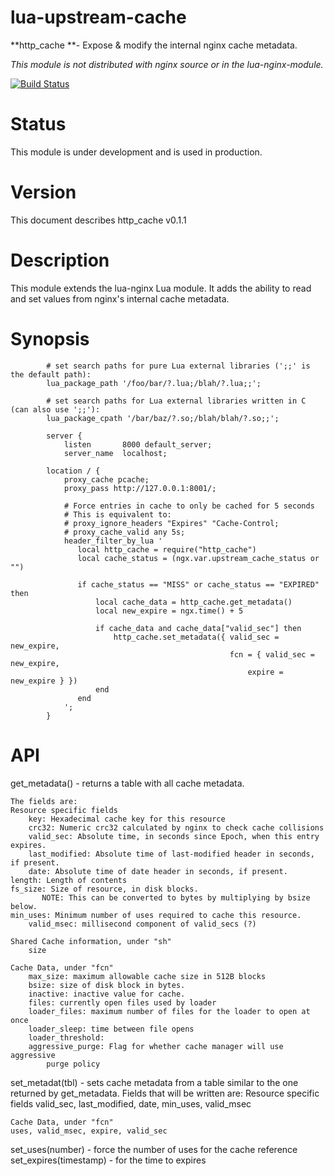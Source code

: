 lua-upstream-cache
==================

**http_cache **- Expose & modify the internal nginx cache metadata.

_This module is not distributed with nginx source or in the lua-nginx-module._

[![Build Status](https://travis-ci.org/sapo/lua-upstream-cache-nginx-module.svg?branch=master)](https://travis-ci.org/sapo/lua-upstream-cache-nginx-module)

Status
======

This module is under development and is used in production.

Version
=======

This document describes http_cache v0.1.1

Description
===========

This module extends the lua-nginx Lua module. It adds the ability to read
and set values from nginx's internal cache metadata.

Synopsis
========
```
        # set search paths for pure Lua external libraries (';;' is the default path):
        lua_package_path '/foo/bar/?.lua;/blah/?.lua;;';

        # set search paths for Lua external libraries written in C (can also use ';;'):
        lua_package_cpath '/bar/baz/?.so;/blah/blah/?.so;;';

        server {
            listen       8000 default_server;
            server_name  localhost;

        location / {
            proxy_cache pcache;
            proxy_pass http://127.0.0.1:8001/;

            # Force entries in cache to only be cached for 5 seconds
            # This is equivalent to:
            # proxy_ignore_headers "Expires" "Cache-Control;
            # proxy_cache_valid any 5s;
            header_filter_by_lua '
               local http_cache = require("http_cache")
               local cache_status = (ngx.var.upstream_cache_status or "")

               if cache_status == "MISS" or cache_status == "EXPIRED" then
                   local cache_data = http_cache.get_metadata()
                   local new_expire = ngx.time() + 5

                   if cache_data and cache_data["valid_sec"] then
                       http_cache.set_metadata({ valid_sec = new_expire,
                                                 fcn = { valid_sec = new_expire,
                                                     expire = new_expire } })
                   end
               end
            ';
        }
```
API
===

get_metadata() - returns a table with all cache metadata.

    The fields are:
    Resource specific fields
        key: Hexadecimal cache key for this resource
        crc32: Numeric crc32 calculated by nginx to check cache collisions
        valid_sec: Absolute time, in seconds since Epoch, when this entry expires.
        last_modified: Absolute time of last-modified header in seconds, if present.
        date: Absolute time of date header in seconds, if present.
	length: Length of contents
	fs_size: Size of resource, in disk blocks.
           NOTE: This can be converted to bytes by multiplying by bsize below.
	min_uses: Minimum number of uses required to cache this resource.
        valid_msec: millisecond component of valid_secs (?)

    Shared Cache information, under "sh"
        size

    Cache Data, under "fcn"
        max_size: maximum allowable cache size in 512B blocks
        bsize: size of disk block in bytes.
        inactive: inactive value for cache.
        files: currently open files used by loader
        loader_files: maximum number of files for the loader to open at once
        loader_sleep: time between file opens
        loader_threshold:
        aggressive_purge: Flag for whether cache manager will use aggressive
            purge policy

set_metadat(tbl) - sets cache metadata from a table similar to the one
    returned by get_metadata. Fields that will be written are:
    Resource specific fields
    valid_sec, last_modified, date, min_uses, valid_msec

    Cache Data, under "fcn"
    uses, valid_msec, expire, valid_sec

set_uses(number) - force the number of uses for the cache reference
set_expires(timestamp) - for the time to expires
